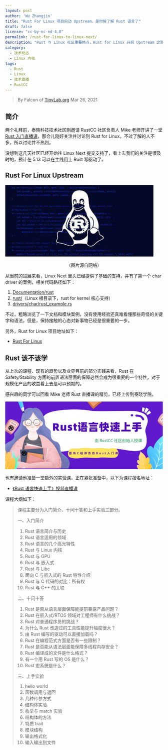 ```yaml
---
layout: post
author: 'Wu Zhangjin'
title: "Rust For Linux 项目启动 Upstream，是时候了解 Rust 语言了"
draft: false
license: "cc-by-nc-nd-4.0"
permalink: /rust-for-linux-to-linux-next/
description: "Rust 与 Linux 社区重要热点，Rust for Linux 开启 Upstream 之路"
category:
  - 技术动态
  - Linux 内核
tags:
  - Rust
  - Linux
  - 技术直播
  - RustCC
---
```


> By Falcon of [TinyLab.org][1]
> Mar 26, 2021

## 简介

两个礼拜前，泰晓科技技术社区刚邀请 RustCC 社区负责人 Mike 老师开讲了一堂 [Rust 入门直播课](https://www.cctalk.com/m/group/89507527)，那会儿刚好关注并讨论到 Rust for Linux，不过了解的人不多，所以讨论并不热烈。

没想到这几天社区已经开始往 Linux Next 提交支持了，看上去我们的关注是很及时的，预计在 5.13 可以在主线用上 Rust 写驱动了。

## Rust For Linux Upstream

![Rust + Linux](/wp-content/uploads/2021/03/rust-for-linux.png)
<p style="text-align:center">（图片源自网络）</p>

从当前的进展来看，Linux Next 里头已经提供了基础的支持，并有了第一个 char driver 的案例，相关代码路径如下：

1. [Documentation/rust](https://git.kernel.org/pub/scm/linux/kernel/git/next/linux-next.git/tree/Documentation/rust)
2. [rust/](https://git.kernel.org/pub/scm/linux/kernel/git/next/linux-next.git/tree/rust)（Linux 根目录下，rust for kernel 核心支持）
3. [drivers/char/rust_example.rs](https://git.kernel.org/pub/scm/linux/kernel/git/next/linux-next.git/tree/drivers/char/rust_example.rs)

不过，粗略浏览了一下文档和模块案例，没有使用经验还真难看懂那些奇怪的关键字和语法，但是，保持接触的心态对新事物已经是很重要的一步。

另外，Rust for Linux 项目地址如下：

* [Rust For Linux](https://github.com/Rust-for-Linux)

## Rust 该不该学

从上次的课程、现有的趋势以及业界目前的部分实践来看，Rust 在 Safety/Stability 方面的前置语法层面的保障必然会成为很重要的一个特性，对于规模化产品的收益看上去是可以预期的。

感兴趣的同学可以回看 Mike 老师 Rust 直播课的精剪，已经上传到泰晓学院。

![Rust 课程宣传图](/wp-content/uploads/2021/03/rust/rust-course-pic.jpg)

也有邀请他准备一堂额外的实验课，正在紧张准备中，以下为课程报名地址：

* [《Rust 语言快速上手》视频直播课](https://www.cctalk.com/m/group/89507527)

课程大纲如下：

> 课程主要分为入门简介、十问十答和上手实验三部分。
>
> 一、入门简介
>
> 1. Rust 语言简介与历史
> 2. Rust 语言适用的领域
> 3. Rust 语言的几个高光特性
> 4. Rust 与 Linux 内核
> 5. Rust 与 GPU
> 6. Rust 与 嵌入式
> 7. Rust 与 Libc
> 8. 面向 C 与嵌入式的 Rust 特性介绍
> 9. Rust 与 C 代码的对比：所有权
> 10. Rust 与 C++ 的关联
>
> 二、十问十答
>
> 1. Rust 是否从语言层面保障能提前暴露产品问题？
> 2. Rust 在嵌入式/RTOS 领域对工程师有什么挑战？
> 3. Rust 对普通程序员的挑战？
> 4. 为什么 Rust 改造过的工具性能提升幅度很大？
> 5. 由 Rust 编写的驱动可以直接加载吗？
> 6. Rust 在编程范式方面是否有一些限制？
> 7. Rust 是否能从语法层面能保障多线程内存安全？
> 8. Rust 编译成的文件是什么格式？
> 9. 有一个用 Rust 写的 OS 是什么？
> 10. Rust 宏系统是什么？
>
> 三、上手实验
>
> 1. hello world
> 2. 函数调用与返回
> 3. 几种传参方式
> 4. 结构体实验
> 5. 枚举与 match 实验
> 6. 结构体的方法
> 7. 特质 trait
> 8. 模块结构
> 9. 输出格式化
> 10. 输入输出到文件

[1]: http://tinylab.org
